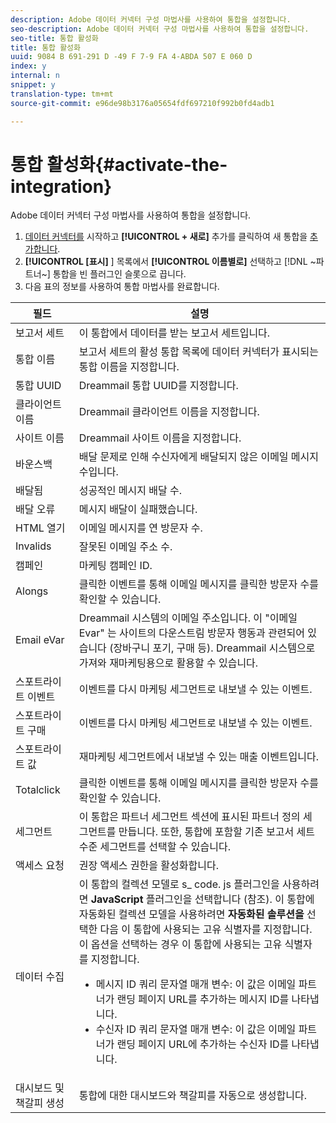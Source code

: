 ```yaml
---
description: Adobe 데이터 커넥터 구성 마법사를 사용하여 통합을 설정합니다.
seo-description: Adobe 데이터 커넥터 구성 마법사를 사용하여 통합을 설정합니다.
seo-title: 통합 활성화
title: 통합 활성화
uuid: 9084 B 691-291 D -49 F 7-9 FA 4-ABDA 507 E 060 D
index: y
internal: n
snippet: y
translation-type: tm+mt
source-git-commit: e96de98b3176a05654fdf697210f992b0fd4adb1

---
```



# 통합 활성화{#activate-the-integration}

Adobe 데이터 커넥터 구성 마법사를 사용하여 통합을 설정합니다.

1. [데이터 커넥터를](https://marketing.adobe.com/resources/help/en_US/genesis/c_overview.html) 시작하고 **[!UICONTROL + 새로]** 추가를 클릭하여 새 통합을 [추가합니다](https://marketing.adobe.com/resources/help/en_US/genesis/t_add_integration.html).
1. **[!UICONTROL [표시]** ] 목록에서 **[!UICONTROL 이름별로]** 선택하고 [!DNL ~파트너~] 통합을 빈 플러그인 슬롯으로 끕니다.
1. 다음 표의 정보를 사용하여 통합 마법사를 완료합니다.

| 필드 | 설명 |
|--- |--- |
| 보고서 세트 | 이 통합에서 데이터를 받는 보고서 세트입니다. |
| 통합 이름 | 보고서 세트의 활성 통합 목록에 데이터 커넥터가 표시되는 통합 이름을 지정합니다. |
| 통합 UUID | Dreammail 통합 UUID를 지정합니다. |
| 클라이언트 이름 | Dreammail 클라이언트 이름을 지정합니다. |
| 사이트 이름 | Dreammail 사이트 이름을 지정합니다. |
| 바운스백 | 배달 문제로 인해 수신자에게 배달되지 않은 이메일 메시지 수입니다. |
| 배달됨 | 성공적인 메시지 배달 수. |
| 배달 오류 | 메시지 배달이 실패했습니다. |
| HTML 열기 | 이메일 메시지를 연 방문자 수. |
| Invalids | 잘못된 이메일 주소 수. |
| 캠페인 | 마케팅 캠페인 ID. |
| Alongs | 클릭한 이벤트를 통해 이메일 메시지를 클릭한 방문자 수를 확인할 수 있습니다. |
| Email eVar | Dreammail 시스템의 이메일 주소입니다. 이 "이메일 Evar" 는 사이트의 다운스트림 방문자 행동과 관련되어 있습니다 (장바구니 포기, 구매 등). Dreammail 시스템으로 가져와 재마케팅용으로 활용할 수 있습니다. |
| 스포트라이트 이벤트 | 이벤트를 다시 마케팅 세그먼트로 내보낼 수 있는 이벤트. |
| 스포트라이트 구매 | 이벤트를 다시 마케팅 세그먼트로 내보낼 수 있는 이벤트. |
| 스포트라이트 값 | 재마케팅 세그먼트에서 내보낼 수 있는 매출 이벤트입니다. |
| Totalclick | 클릭한 이벤트를 통해 이메일 메시지를 클릭한 방문자 수를 확인할 수 있습니다. |
| 세그먼트 | 이 통합은 파트너 세그먼트 섹션에 표시된 파트너 정의 세그먼트를 만듭니다. 또한, 통합에 포함할 기존 보고서 세트 수준 세그먼트를 선택할 수 있습니다. |
| 액세스 요청 | 권장 액세스 권한을 활성화합니다. |
| 데이터 수집 | 이 통합의 컬렉션 모델로 s_ code. js 플러그인을 사용하려면 **JavaScript** 플러그인을 선택합니다 (참조). 이 통합에 자동화된 컬렉션 모델을 사용하려면 **자동화된 솔루션을** 선택한 다음 이 통합에 사용되는 고유 식별자를 지정합니다. 이 옵션을 선택하는 경우 이 통합에 사용되는 고유 식별자를 지정합니다.<ul><li>메시지 ID 쿼리 문자열 매개 변수: 이 값은 이메일 파트너가 랜딩 페이지 URL를 추가하는 메시지 ID를 나타냅니다.</li><li>수신자 ID 쿼리 문자열 매개 변수: 이 값은 이메일 파트너가 랜딩 페이지 URL에 추가하는 수신자 ID를 나타냅니다.</li></ul> |
| 대시보드 및 책갈피 생성 | 통합에 대한 대시보드와 책갈피를 자동으로 생성합니다. |